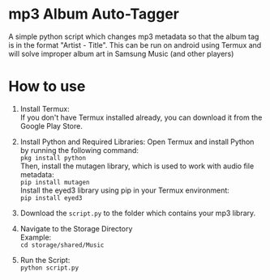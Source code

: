 # mp3 Album Auto-Tagger
A simple python script which changes mp3 metadata so that the album tag is in the format "Artist - Title". This can be run on android using Termux and will solve improper album art in Samsung Music (and other players)

# How to use
1. Install Termux:  
If you don't have Termux installed already, you can download it from the Google Play Store.

2. Install Python and Required Libraries:
Open Termux and install Python by running the following command:  
```pkg install python```  
Then, install the mutagen library, which is used to work with audio file metadata:  
```pip install mutagen```  
Install the eyed3 library using pip in your Termux environment:  
```pip install eyed3```

3. Download the `script.py` to the folder which contains your mp3 library.
   
4. Navigate to the Storage Directory  
Example:  
```cd storage/shared/Music```

5. Run the Script:  
```python script.py```
